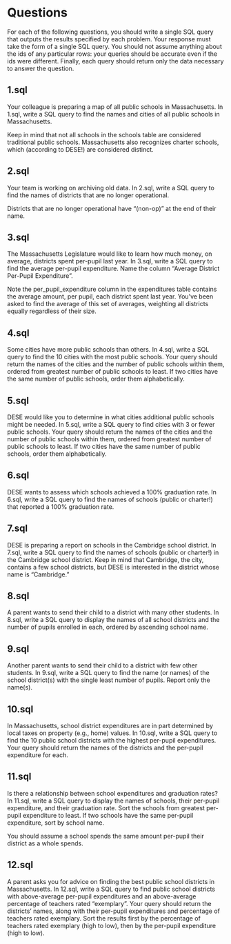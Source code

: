 # Questions

For each of the following questions, you should write a single SQL query that outputs the results specified by each problem. Your response must take the form of a single SQL query. You should not assume anything about the ids of any particular rows: your queries should be accurate even if the ids were different. Finally, each query should return only the data necessary to answer the question.

## 1.sql
Your colleague is preparing a map of all public schools in Massachusetts. In 1.sql, write a SQL query to find the names and cities of all public schools in Massachusetts.

Keep in mind that not all schools in the schools table are considered traditional public schools. Massachusetts also recognizes charter schools, which (according to DESE!) are considered distinct.

## 2.sql
Your team is working on archiving old data. In 2.sql, write a SQL query to find the names of districts that are no longer operational.

Districts that are no longer operational have “(non-op)” at the end of their name.

## 3.sql
The Massachusetts Legislature would like to learn how much money, on average, districts spent per-pupil last year. In 3.sql, write a SQL query to find the average per-pupil expenditure. Name the column “Average District Per-Pupil Expenditure”.

Note the per_pupil_expenditure column in the expenditures table contains the average amount, per pupil, each district spent last year. You’ve been asked to find the average of this set of averages, weighting all districts equally regardless of their size.

## 4.sql
Some cities have more public schools than others. In 4.sql, write a SQL query to find the 10 cities with the most public schools. Your query should return the names of the cities and the number of public schools within them, ordered from greatest number of public schools to least. If two cities have the same number of public schools, order them alphabetically.

## 5.sql
DESE would like you to determine in what cities additional public schools might be needed. In 5.sql, write a SQL query to find cities with 3 or fewer public schools. Your query should return the names of the cities and the number of public schools within them, ordered from greatest number of public schools to least. If two cities have the same number of public schools, order them alphabetically.

## 6.sql
DESE wants to assess which schools achieved a 100% graduation rate. In 6.sql, write a SQL query to find the names of schools (public or charter!) that reported a 100% graduation rate.

## 7.sql
DESE is preparing a report on schools in the Cambridge school district. In 7.sql, write a SQL query to find the names of schools (public or charter!) in the Cambridge school district. Keep in mind that Cambridge, the city, contains a few school districts, but DESE is interested in the district whose name is “Cambridge.”

## 8.sql
A parent wants to send their child to a district with many other students. In 8.sql, write a SQL query to display the names of all school districts and the number of pupils enrolled in each, ordered by ascending school name.

## 9.sql
Another parent wants to send their child to a district with few other students. In 9.sql, write a SQL query to find the name (or names) of the school district(s) with the single least number of pupils. Report only the name(s).

## 10.sql
In Massachusetts, school district expenditures are in part determined by local taxes on property (e.g., home) values. In 10.sql, write a SQL query to find the 10 public school districts with the highest per-pupil expenditures. Your query should return the names of the districts and the per-pupil expenditure for each.

## 11.sql
Is there a relationship between school expenditures and graduation rates? In 11.sql, write a SQL query to display the names of schools, their per-pupil expenditure, and their graduation rate. Sort the schools from greatest per-pupil expenditure to least. If two schools have the same per-pupil expenditure, sort by school name.

You should assume a school spends the same amount per-pupil their district as a whole spends.

## 12.sql
A parent asks you for advice on finding the best public school districts in Massachusetts. In 12.sql, write a SQL query to find public school districts with above-average per-pupil expenditures and an above-average percentage of teachers rated “exemplary”. Your query should return the districts’ names, along with their per-pupil expenditures and percentage of teachers rated exemplary. Sort the results first by the percentage of teachers rated exemplary (high to low), then by the per-pupil expenditure (high to low).

